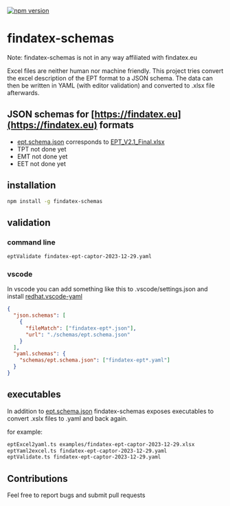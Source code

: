 [![npm version](https://badge.fury.io/js/findatex-schemas.svg)](https://badge.fury.io/js/findatex-schemas)

# findatex-schemas

Note: findatex-schemas is not in any way affiliated with findatex.eu

Excel files are neither human nor machine friendly. This project tries convert the excel description of the EPT format to a JSON schema.
The data can then be written in YAML (with editor validation) and converted to .xlsx file afterwards.

## JSON schemas for [https://findatex.eu](https://findatex.eu) formats

- [ept.schema.json](/schemas/ept.schema.json) corresponds to [EPT_V2.1_Final.xlsx](https://findatex.eu/mediaitem/d6a4e027-ee5c-4b61-a8e0-e6f147f5090f/EPT_V2.1_Final.xlsx)
- TPT not done yet
- EMT not done yet
- EET not done yet

## installation

```bash
npm install -g findatex-schemas
```

## validation

### command line

```bash
eptValidate findatex-ept-captor-2023-12-29.yaml
```

### vscode

In vscode you can add something like this to .vscode/settings.json and install [redhat.vscode-yaml](https://marketplace.visualstudio.com/items?itemName=redhat.vscode-yaml)

```json
{
  "json.schemas": [
    {
      "fileMatch": ["findatex-ept*.json"],
      "url": "./schemas/ept.schema.json"
    }
  ],
  "yaml.schemas": {
    "schemas/ept.schema.json": ["findatex-ept*.yaml"]
  }
}
```

## executables

In addition to [ept.schema.json](https://github.com/CaptorAB/findatex-schemas/blob/master/schemas/ept.schema.json) findatex-schemas
exposes executables to convert .xslx files to .yaml and back again.

for example:

```bash
eptExcel2yaml.ts examples/findatex-ept-captor-2023-12-29.xlsx
eptYaml2excel.ts findatex-ept-captor-2023-12-29.yaml
eptValidate.ts findatex-ept-captor-2023-12-29.yaml
```

## Contributions

Feel free to report bugs and submit pull requests
